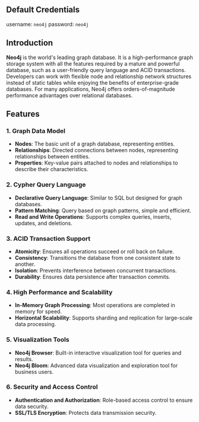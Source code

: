 ## Default Credentials

username: `neo4j`
password: `neo4j`

## Introduction

**Neo4j** is the world's leading graph database. It is a high-performance graph storage system with all the features required by a mature and powerful database, such as a user-friendly query language and ACID transactions. Developers can work with flexible node and relationship network structures instead of static tables while enjoying the benefits of enterprise-grade databases. For many applications, Neo4j offers orders-of-magnitude performance advantages over relational databases.

## Features

### 1. Graph Data Model

- **Nodes**: The basic unit of a graph database, representing entities.
- **Relationships**: Directed connections between nodes, representing relationships between entities.
- **Properties**: Key-value pairs attached to nodes and relationships to describe their characteristics.

### 2. Cypher Query Language

- **Declarative Query Language**: Similar to SQL but designed for graph databases.
- **Pattern Matching**: Query based on graph patterns, simple and efficient.
- **Read and Write Operations**: Supports complex queries, inserts, updates, and deletions.

### 3. ACID Transaction Support

- **Atomicity**: Ensures all operations succeed or roll back on failure.
- **Consistency**: Transitions the database from one consistent state to another.
- **Isolation**: Prevents interference between concurrent transactions.
- **Durability**: Ensures data persistence after transaction commits.

### 4. High Performance and Scalability

- **In-Memory Graph Processing**: Most operations are completed in memory for speed.
- **Horizontal Scalability**: Supports sharding and replication for large-scale data processing.

### 5. Visualization Tools

- **Neo4j Browser**: Built-in interactive visualization tool for queries and results.
- **Neo4j Bloom**: Advanced data visualization and exploration tool for business users.

### 6. Security and Access Control

- **Authentication and Authorization**: Role-based access control to ensure data security.
- **SSL/TLS Encryption**: Protects data transmission security.

